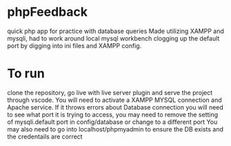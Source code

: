 # phpFeedback
quick php app for practice with database queries
Made utilizing XAMPP and mysqli, had to work around local mysql workbench
clogging up the default port by digging into ini files and XAMPP config.

# To run
clone the repository, go live with live server plugin and serve the project through vscode.
You will need to activate a XAMPP MYSQL connection and Apache service. If it throws errors about
Database connection you will need to see what port it is trying to access, you may need to remove
the setting of mysqli.default port in config/database or change to a different port
You may also need to go into localhost/phpmyadmin to ensure the DB exists and the credentails are correct
